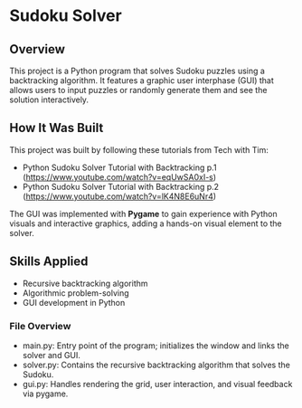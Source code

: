 # Sudoku Solver 

## Overview 
This project is a Python program that solves Sudoku puzzles using a backtracking algorithm. It features a graphic user interphase (GUI) that allows users to input puzzles or randomly generate them and see the solution interactively.

## How It Was Built 
This project was built by following these tutorials from Tech with Tim:
  - Python Sudoku Solver Tutorial with Backtracking p.1 (https://www.youtube.com/watch?v=eqUwSA0xI-s)
  - Python Sudoku Solver Tutorial with Backtracking p.2 (https://www.youtube.com/watch?v=lK4N8E6uNr4)

The GUI was implemented with **Pygame** to gain experience with Python visuals and interactive graphics, adding a hands-on visual element to the solver. 

## Skills Applied 
- Recursive backtracking algorithm 
- Algorithmic problem-solving 
- GUI development in Python

### File Overview 
- main.py: Entry point of the program; initializes the window and links the solver and GUI.
- solver.py: Contains the recursive backtracking algorithm that solves the Sudoku.
- gui.py: Handles rendering the grid, user interaction, and visual feedback via pygame. 

